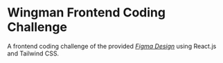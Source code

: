 
# Wingman Frontend Coding Challenge

A frontend coding challenge of the provided [*Figma Design*](https://www.figma.com/design/2iyOE3Sud9sLjtJcGIFhEE/Frontend-Coding-Assignment?node-id=1-3389&t=OvZEl5qVKFTtK45y-0) using React.js and Tailwind CSS.

 
 
